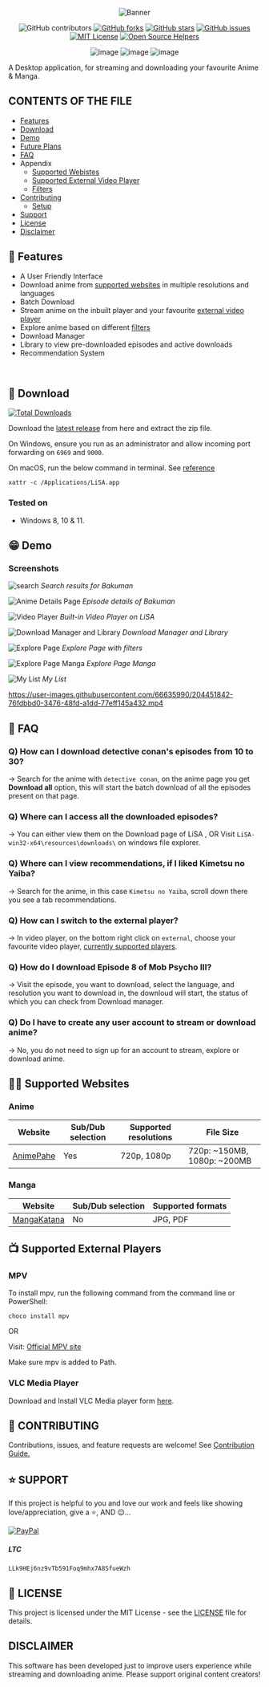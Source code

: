 <div align="center">

![Banner](public/images/home_screen_logo.png)

![GitHub contributors](https://img.shields.io/github/contributors/cosmicoppai/LiSA?color=lightgrey)
[![GitHub forks](https://img.shields.io/github/forks/cosmicoppai/LiSA?color=lightgrey)](https://github.com/Cosmicoppai/LiSA/network)
[![GitHub stars](https://img.shields.io/github/stars/cosmicoppai/LiSA?color=lightgrey)](https://github.com/Cosmicoppai/LiSA/stargazers)
[![GitHub issues](https://img.shields.io/github/issues/Cosmicoppai/LiSA?color=lightgrey)](https://github.com/Cosmicoppai/LiSA/issues)
[![MIT License](https://img.shields.io/badge/license-MIT-lightgrey)](./LICENSE)
[![Open Source Helpers](https://www.codetriage.com/cosmicoppai/lisa/badges/users.svg)](https://www.codetriage.com/cosmicoppai/lisa)

![image](https://img.shields.io/badge/Python-FFD43B?style=for-the-badge&logo=python&logoColor=blue)
![image](https://img.shields.io/badge/Electron-2B2E3A?style=for-the-badge&logo=electron&logoColor=9FEAF9)
![image](https://img.shields.io/badge/React-20232A?style=for-the-badge&logo=react&logoColor=61DAFB)

</div>

A Desktop application, for streaming and downloading your favourite Anime & Manga.

## CONTENTS OF THE FILE

-   [Features](#-features)
-   [Download](#-download)
-   [Demo](#-demo)
-   [Future Plans](#future-plans)
-   [FAQ](#-faq)
-   Appendix
    -   [Supported Webistes](#%EF%B8%8F-supported-websites)
    -   [Supported External Video Player](#-supported-external-players)
    -   [Filters](#filters)
-   [Contributing](#-contributing)
    -   [Setup](./CONTRIBUTING.md#-development-setup)
-   [Support](#-support)
-   [License](#-license)
-   [Disclaimer](#disclaimer)

## 🚀 Features

-   A User Friendly Interface
-   Download anime from [supported websites](#-supported-websites) in multiple resolutions and languages
-   Batch Download
-   Stream anime on the inbuilt player and your favourite [external video player](#-supported-external-players)
-   Explore anime based on different [filters](#filters)
-   Download Manager
-   Library to view pre-downloaded episodes and active downloads
-   Recommendation System
<br>

## 🤗 Download

[![Total Downloads](https://img.shields.io/github/downloads/Cosmicoppai/LiSA/total.svg?style=for-the-badge)](https://github.com/Cosmicoppai/LiSA/releases/latest)

Download the [latest release](https://github.com/Cosmicoppai/LiSA/releases/latest) from here and extract the zip file.

On Windows, ensure you run as an administrator and allow incoming port forwarding on `6969` and `9000`.
 
On macOS, run the below command in terminal. See [reference](https://discussions.apple.com/thread/253714860?answerId=257037956022&sortBy=rank#257037956022)

```
xattr -c /Applications/LiSA.app
```

### Tested on

-   Windows 8, 10 & 11.

## 😁 Demo

### Screenshots

![search](demo_images/ss_search.png)
_Search results for Bakuman_

![Anime Details Page](demo_images/ss_anime_details.png)
_Episode details of Bakuman_

![Video Player](demo_images/ss_play_episode.png)
_Built-in Video Player on LiSA_

![Download Manager and Library](demo_images/ss_download_manager.png)
_Download Manager and Library_

![Explore Page](demo_images/ss_explore.png)
_Explore Page with filters_

![Explore Page Manga](demo_images/explore_page_manga.png)
_Explore Page Manga_

![My List](demo_images/my_list.png)
_My List_

https://user-images.githubusercontent.com/66635990/204451842-76fdbbd0-3476-48fd-a1dd-77eff145a432.mp4

## 🤔 FAQ

### Q) How can I download detective conan's episodes from 10 to 30?

-> Search for the anime with `detective conan`, on the anime page you get **Download all** option, this will start the batch download of all the episodes present on that page.

### Q) Where can I access all the downloaded episodes?

-> You can either view them on the Download page of LiSA , OR Visit `LiSA-win32-x64\resources\downloads\` on windows file explorer.

### Q) Where can I view recommendations, if I liked Kimetsu no Yaiba?

-> Search for the anime, in this case `Kimetsu no Yaiba`, scroll down there you see a tab recommendations.

### Q) How can I switch to the external player?

-> In video player, on the bottom right click on `external`, choose your favourite video player, [currently supported players](#supported-external-players).

### Q) How do I download Episode 8 of Mob Psycho III?

-> Visit the episode, you want to download, select the language, and resolution you want to download in, the downloud will start, the status of which you can check from Download manager.

### Q) Do I have to create any user account to stream or download anime?

-> No, you do not need to sign up for an account to stream, explore or download anime.

## 😶‍🌫️ Supported Websites

### Anime

| Website                                 | Sub/Dub selection | Supported resolutions | File Size |
|-----------------------------------------|--- |--- |--- |
| [AnimePahe](https://animepahe.ru/)      | Yes | 720p, 1080p | 720p: ~150MB, 1080p: ~200MB |

### Manga

| Website                                 | Sub/Dub selection | Supported formats |
|-----------------------------------------|-------------------|-------------------|
| [MangaKatana](https://mangakatana.com/) | No                | JPG, PDF          |

## 📺 Supported External Players

### MPV

To install mpv, run the following command from the command line or PowerShell:

```cli
choco install mpv
```

OR

Visit: [Official MPV site](https://mpv.io/installation/)

Make sure mpv is added to Path.

### VLC Media Player

Download and Install VLC Media player form [here](https://www.videolan.org/vlc/download-windows.html).

## 🤝 CONTRIBUTING

Contributions, issues, and feature requests are welcome! See [Contribution Guide.](./CONTRIBUTING.md)

## ⭐ SUPPORT

If this project is helpful to you and love our work and feels like showing love/appreciation, give a ⭐, AND 😉...

[![PayPal](https://img.shields.io/badge/PayPal-00457C?style=for-the-badge&logo=paypal&logoColor=white)](https://paypal.me/SayAnime)

##### LTC
```
LLk9HEj6nz9vTb591Foq9mhx7A8SfueWzh
```

## 📄 LICENSE

This project is licensed under the MIT License - see the [LICENSE](https://github.com/Cosmicoppai/LiSA/blob/main/LICENSE) file for details.

## DISCLAIMER

This software has been developed just to improve users experience while streaming and downloading anime. Please support original content creators!
